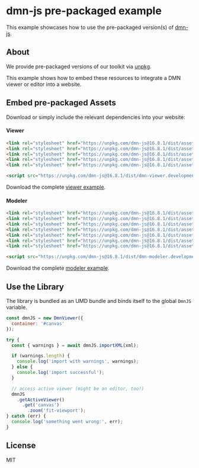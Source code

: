 # dmn-js pre-packaged example

This example showcases how to use the pre-packaged version(s) of [dmn-js](https://github.com/bpmn-io/dmn-js).


## About

We provide pre-packaged versions of our toolkit via [unpkg](https://unpkg.com/dmn-js/dist/).

This example shows how to embed these resources to integrate a DMN viewer or editor
into a website.


## Embed pre-packaged Assets

Download or simply include the relevant dependencies into your website:

#### Viewer

```html
<link rel="stylesheet" href="https://unpkg.com/dmn-js@16.8.1/dist/assets/dmn-js-drd.css">
<link rel="stylesheet" href="https://unpkg.com/dmn-js@16.8.1/dist/assets/dmn-js-decision-table.css">
<link rel="stylesheet" href="https://unpkg.com/dmn-js@16.8.1/dist/assets/dmn-js-literal-expression.css">
<link rel="stylesheet" href="https://unpkg.com/dmn-js@16.8.1/dist/assets/dmn-js-shared.css">
<link rel="stylesheet" href="https://unpkg.com/dmn-js@16.8.1/dist/assets/dmn-font/css/dmn.css">

<script src="https://unpkg.com/dmn-js@16.8.1/dist/dmn-viewer.development.js"></script>
```

Download the complete [viewer example](https://cdn.statically.io/gh/bpmn-io/dmn-js-examples/main/starter/viewer.html).

#### Modeler

```html
<link rel="stylesheet" href="https://unpkg.com/dmn-js@16.8.1/dist/assets/diagram-js.css">
<link rel="stylesheet" href="https://unpkg.com/dmn-js@16.8.1/dist/assets/dmn-js-shared.css">
<link rel="stylesheet" href="https://unpkg.com/dmn-js@16.8.1/dist/assets/dmn-js-drd.css">
<link rel="stylesheet" href="https://unpkg.com/dmn-js@16.8.1/dist/assets/dmn-js-decision-table.css">
<link rel="stylesheet" href="https://unpkg.com/dmn-js@16.8.1/dist/assets/dmn-js-decision-table-controls.css">
<link rel="stylesheet" href="https://unpkg.com/dmn-js@16.8.1/dist/assets/dmn-js-literal-expression.css">
<link rel="stylesheet" href="https://unpkg.com/dmn-js@16.8.1/dist/assets/dmn-font/css/dmn.css">

<script src="https://unpkg.com/dmn-js@16.8.1/dist/dmn-modeler.development.js"></script>
```

Download the complete [modeler example](https://cdn.statically.io/gh/bpmn-io/dmn-js-examples/main/starter/modeler.html).


## Use the Library

The library is bundled as an UMD bundle and binds itself to the global `DmnJS`
variable.

```javascript
const dmnJS = new DmnViewer({
  container: '#canvas'
});

try {
  const { warnings } = await dmnJS.importXML(xml);

  if (warnings.length) {
    console.log('import with warnings', warnings);
  } else {
    console.log('import successful');
  }

  // access active viewer (might be an editor, too!)
  dmnJS
    .getActiveViewer()
      .get('canvas')
        .zoom('fit-viewport');
} catch (err) {
  console.log('something went wrong:', err);
}
```

## License

MIT
